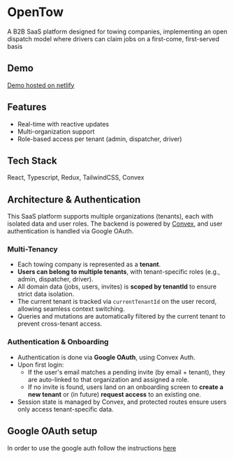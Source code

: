 # OpenTow

A B2B SaaS platform designed for towing companies, implementing an open dispatch model where drivers can claim jobs on a first-come, first-served basis

## Demo

[Demo hosted on netlify](https://opentow.netlify.app/)

## Features

- Real-time with reactive updates
- Multi-organization support
- Role-based access per tenant (admin, dispatcher, driver)

## Tech Stack

React, Typescript, Redux, TailwindCSS, Convex

## Architecture & Authentication

This SaaS platform supports multiple organizations (tenants), each with isolated data and user roles. The backend is powered by [Convex](https://convex.dev), and user authentication is handled via Google OAuth.

### Multi-Tenancy

- Each towing company is represented as a **tenant**.
- **Users can belong to multiple tenants**, with tenant-specific roles (e.g., admin, dispatcher, driver).
- All domain data (jobs, users, invites) is **scoped by tenantId** to ensure strict data isolation.
- The current tenant is tracked via `currentTenantId` on the user record, allowing seamless context switching.
- Queries and mutations are automatically filtered by the current tenant to prevent cross-tenant access.

### Authentication & Onboarding

- Authentication is done via **Google OAuth**, using Convex Auth.
- Upon first login:
  - If the user's email matches a pending invite (by email + tenant), they are auto-linked to that organization and assigned a role.
  - If no invite is found, users land on an onboarding screen to **create a new tenant** or (in future) **request access** to an existing one.
- Session state is managed by Convex, and protected routes ensure users only access tenant-specific data.

## Google OAuth setup

In order to use the google auth follow the instructions [here](https://labs.convex.dev/auth/config/oauth/google)
